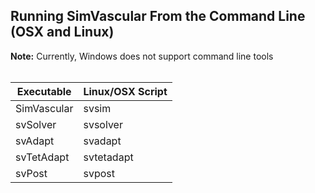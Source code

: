 ## Running SimVascular From the Command Line (OSX and Linux)

__Note:__ Currently, Windows does not support command line tools
<br>
<br>

<table class="table table-bordered">
<thead>
<tr>
  <th>Executable</th>
  <th>Linux/OSX Script</th>
</tr>
</thead>
<tr>
  <td>SimVascular</td>
  <td>svsim</td>
</tr>
<tr>
  <td>svSolver</td>
  <td>svsolver</td>
</tr>
<tr>
  <td>svAdapt</td>
  <td>svadapt</td>
</tr>
<tr>
  <td>svTetAdapt</td>
  <td>svtetadapt</td>
</tr>
<tr>
  <td>svPost</td>
  <td>svpost</td>
</tr>
</table>

<br>
<br>
<br>